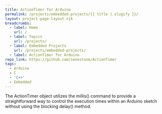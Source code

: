 ```yaml
---
title: ActionTimer for Arduino
permalink: /projects/embedded-projects/{{ title | slugify }}/
layout: project-page-layout.njk
breadcrumbs:
  - label: Home
    url: /
  - label: Topics
    url: /projects/
  - label: Embedded Projects
    url: /projects/embedded-projects/
  - label: ActionTimer for Arduino
repo_link: https://github.com/senestone/ActionTimer
tags:
  - Arduino
  - C
  - 'C++'
  - Embedded
---
```


<!-- Excerpt Start -->

The ActionTimer object utilizes the millis() command to provide a straightforward way to control the execution times within an Arduino sketch without using the blocking delay() method.

<!-- Excerpt End -->

